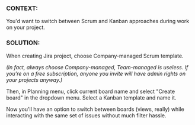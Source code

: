 ### CONTEXT:

You'd want to switch between Scrum and Kanban approaches during work on your project.

### SOLUTION:

When creating Jira project, choose Company-managed Scrum template. 

_(In fact, always choose Company-managed, Team-managed is useless. If you're on a free subscription, anyone you invite will have admin rights on your projects anyway.)_

Then, in Planning menu, click current board name and select "Create board" in the dropdown menu.
Select a Kanban template and name it. 

Now you'll have an option to switch between boards (views, really) while interacting with the same set of issues
without much filter hassle.
